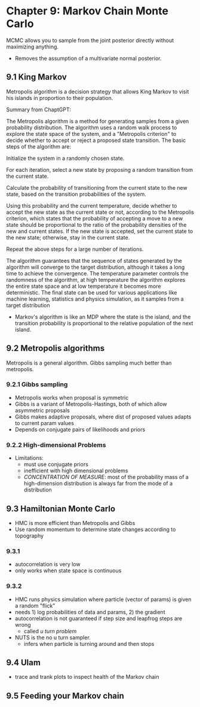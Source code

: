 # Chapter 9: Markov Chain Monte Carlo

MCMC allows you to sample from the joint posterior directly without maximizing anything.

-  Removes the assumption of a multivariate normal posterior.

## 9.1 King Markov

Metropolis algorithm is a decision strategy that allows King Markov to visit his islands in proportion to their population. 

Summary from ChaptGPT:

The Metropolis algorithm is a method for generating samples from a given probability distribution. The algorithm uses a random walk process to explore the state space of the system, and a "Metropolis criterion" to decide whether to accept or reject a proposed state transition. The basic steps of the algorithm are:

Initialize the system in a randomly chosen state.

For each iteration, select a new state by proposing a random transition from the current state.

Calculate the probability of transitioning from the current state to the new state, based on the transition probabilities of the system.

Using this probability and the current temperature, decide whether to accept the new state as the current state or not, according to the Metropolis criterion, which states that the probability of accepting a move to a new state should be proportional to the ratio of the probability densities of the new and current states. If the new state is accepted, set the current state to the new state; otherwise, stay in the current state.

Repeat the above steps for a large number of iterations.

The algorithm guarantees that the sequence of states generated by the algorithm will converge to the target distribution, although it takes a long time to achieve the convergence. The temperature parameter controls the randomness of the algorithm, at high temperature the algorithm explores the entire state space and at low temperature it becomes more deterministic. The final state can be used for various applications like machine learning, statistics and physics simulation, as it samples from a target distribution

- Markov's algorithm is like an MDP where the state is the island, and the transition probability is proportional to the relative population of the next island.

## 9.2 Metropolis algorithms
Metropolis is a general algorithm. Gibbs sampling much better than metropolis.

### 9.2.1 Gibbs sampling
- Metropolis works when proposal is symmetric
- Gibbs is a variant of Metropolis-Hastings, both of which allow asymmetric proposals
- Gibbs makes adaptive proposals, where dist of proposed values adapts to current param values
- Depends on conjugate pairs of likelihoods and priors

### 9.2.2 High-dimensional Problems
- Limitations: 
  - must use conjugate priors
  - inefficient with high dimensional problems
  - *CONCENTRATION OF MEASURE*: most of the probability mass of a high-dimension distribution is always far from the mode of a distribution

## 9.3 Hamiltonian Monte Carlo
- HMC is more efficient than Metropolis and Gibbs
- Use random momentum to determine state changes according to topography

### 9.3.1
- autocorrelation is very low
- only works when state space is continuous

### 9.3.2
- HMC runs physics simulation where particle (vector of params) is given a random "flick"
- needs 1) log probabilities of data and params, 2) the gradient
- autocorrelation is not guaranteed if step size and leapfrog steps are wrong
  - called *u turn problem*
- NUTS is the no u turn sampler. 
  - infers when particle is turning around and then stops

## 9.4 Ulam
- trace and trank plots to inspect health of the Markov chain

## 9.5 Feeding your Markov chain

